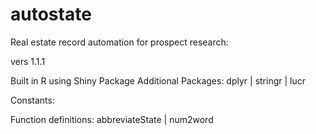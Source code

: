 # autostate
Real estate record automation for prospect research:

vers 1.1.1

Built in R using Shiny Package
Additional Packages: dplyr | stringr | lucr

Constants:

Function definitions:
abbreviateState | num2word

